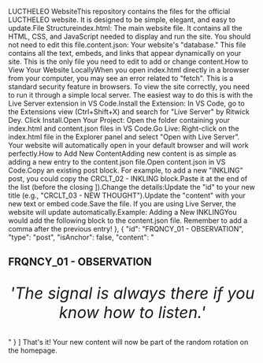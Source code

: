 LUCTHELEO WebsiteThis repository contains the files for the official LUCTHELEO website. It is designed to be simple, elegant, and easy to update.File Structureindex.html: The main website file. It contains all the HTML, CSS, and JavaScript needed to display and run the site. You should not need to edit this file.content.json: Your website's "database." This file contains all the text, embeds, and links that appear dynamically on your site. This is the only file you need to edit to add or change content.How to View Your Website LocallyWhen you open index.html directly in a browser from your computer, you may see an error related to "fetch". This is a standard security feature in browsers. To view the site correctly, you need to run it through a simple local server. The easiest way to do this is with the Live Server extension in VS Code.Install the Extension: In VS Code, go to the Extensions view (Ctrl+Shift+X) and search for "Live Server" by Ritwick Dey. Click Install.Open Your Project: Open the folder containing your index.html and content.json files in VS Code.Go Live: Right-click on the index.html file in the Explorer panel and select "Open with Live Server". Your website will automatically open in your default browser and will work perfectly.How to Add New ContentAdding new content is as simple as adding a new entry to the content.json file.Open content.json in VS Code.Copy an existing post block. For example, to add a new "INKLING" post, you could copy the CRCLT_02 - INKLING block.Paste it at the end of the list (before the closing ]).Change the details:Update the "id" to your new title (e.g., "CRCLT_03 - NEW THOUGHT").Update the "content" with your new text or embed code.Save the file. If you are using Live Server, the website will update automatically.Example: Adding a New INKLINGYou would add the following block to the content.json file. Remember to add a comma after the previous entry!    },
    {
        "id": "FRQNCY_01 - OBSERVATION",
        "type": "post",
        "isAnchor": false,
        "content": "<h2>FRQNCY_01 - OBSERVATION</h2><p style='font-size: 2rem; text-align: center; font-style: italic;'>'The signal is always there if you know how to listen.'<p>"
    }
]
That's it! Your new content will now be part of the random rotation on the homepage.